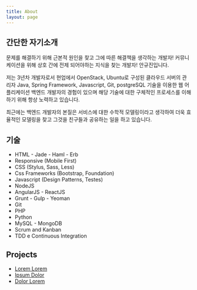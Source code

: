 ```yaml
---
title: About
layout: page
---
```


간단한 자기소개
---
 문제를 해결하기 위해 근본적 원인을 찾고 그에 따른 해결책을 생각하는 개발자! 
 커뮤니케이션을 위해 상호 간에 전제 되어야하는 지식을 찾는 개발자!
 안규진입니다. 


 저는 3년차 개발자로서 현업에서 OpenStack, Ubuntu로 구성된 클라우드 서버의 관리자  Java, Spring Framework, Javascript, Git, postgreSQL 기술을 이용한 웹 어플리케이션 백엔드 개발자의 경험이 있으며 해당 기술에 대한 구체적인 프로세스를 이해하기 위해 항상 노력하고 있습니다.


 최근에는 백엔드 개발자의 본질은 서비스에 대한 수학적 모델링이라고 생각하여 더욱 효율적인 모델링을 찾고 그것을 친구들과 공유하는 일을 하고 있습니다. 

기술
---

<ul class="skill-list">
	<li>HTML - Jade - Haml - Erb</li>
	<li>Responsive (Mobile First)</li>
	<li>CSS (Stylus, Sass, Less)</li>
	<li>Css Frameworks (Bootstrap, Foundation)</li>
	<li>Javascript (Design Patterns, Testes)</li>
	<li>NodeJS</li>
	<li>AngularJS - ReactJS</li>
	<li>Grunt - Gulp - Yeoman</li>
	<li>Git</li>
	<li>PHP</li>
	<li>Python</li>
	<li>MySQL - MongoDB</li>
	<li>Scrum and Kanban</li>
	<li>TDD e Continuous Integration</li>
</ul>

<h2>Projects</h2>

<ul>
	<li><a href="https://github.com/">Lorem Lorem</a></li>
	<li><a href="https://github.com/">Ipsum Dolor</a></li>
	<li><a href="https://github.com/">Dolor Lorem</a></li>
</ul>
